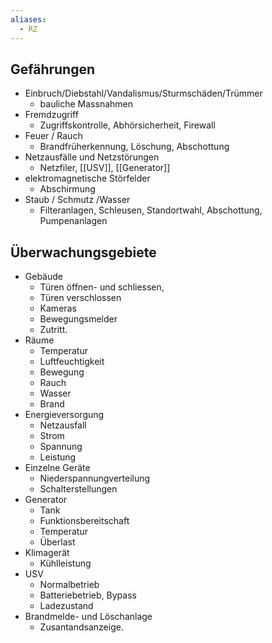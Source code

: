 ```yaml
---
aliases:
  - RZ
---
```

## Gefährungen
- Einbruch/Diebstahl/Vandalismus/Sturmschäden/Trümmer
	- bauliche Massnahmen
- Fremdzugriff
	- Zugriffskontrolle, Abhörsicherheit, Firewall
- Feuer / Rauch
	- Brandfrüherkennung, Löschung, Abschottung
- Netzausfälle und Netzstörungen
	- Netzfiler, [[USV]], [[Generator]]
- elektromagnetische Störfelder
	- Abschirmung
- Staub / Schmutz /Wasser
	- Filteranlagen, Schleusen, Standortwahl, Abschottung, Pumpenanlagen

## Überwachungsgebiete
- Gebäude
	- Türen öffnen- und schliessen, 
	- Türen verschlossen 
	- Kameras 
	- Bewegungsmelder
	- Zutritt.
- Räume
	- Temperatur
	- Luftfeuchtigkeit
	- Bewegung
	- Rauch
	- Wasser
	- Brand
- Energieversorgung
	- Netzausfall
	- Strom
	- Spannung
	- Leistung
- Einzelne Geräte
	- Niederspannungverteilung
	- Schalterstellungen
- Generator
	- Tank
	- Funktionsbereitschaft
	- Temperatur
	- Überlast
- Klimagerät
	- Kühlleistung
- USV
	- Normalbetrieb
	- Batteriebetrieb, Bypass
	- Ladezustand
- Brandmelde- und Löschanlage
	- Zusantandsanzeige.